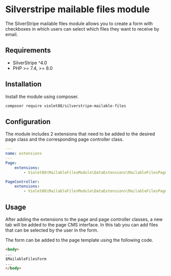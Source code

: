 # Silverstripe mailable files module

The SilverStripe mailable files module allows you to create a form with checkboxes in which users can select which files they want to receive by email.

## Requirements

* SilverStripe ^4.0
* PHP >= 7.4, >= 8.0

## Installation

Install the module using composer.

```bash
composer require violet88/silverstripe-mailable-files
```

## Configuration

The module includes 2 extensions that need to be added to the desired page class and the corresponding page controller class.

```yaml
---
name: extensions
---
Page:
    extensions:
        - Violet88\MailableFilesModule\DataExtensions\MailableFilesPageExtension

PageController:
    extensions:
        - Violet88\MailableFilesModule\DataExtensions\MailableFilesPageControllerExtension
```

## Usage

After adding the extensions to the page and page controller classes, a new tab will be added to the page CMS interface. In this tab you can add files that can be selected by the user in the form.

The form can be added to the page template using the following code.

```html
<body>
...
$MailableFilesForm
...
</body>
```
